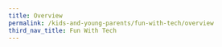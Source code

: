 ```yaml
---
title: Overview
permalink: /kids-and-young-parents/fun-with-tech/overview
third_nav_title: Fun With Tech
---
```

